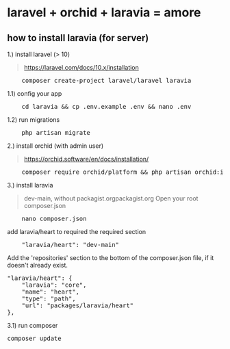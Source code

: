 # laravel + orchid + laravia = amore

## how to install laravia (for server)

1.) install laravel (> 10)
> https://laravel.com/docs/10.x/installation
<pre>
    composer create-project laravel/laravel laravia
</pre>
1.1) config your app
<pre>
    cd laravia && cp .env.example .env && nano .env
</pre>
1.2) run migrations
<pre>
    php artisan migrate
</pre>

2.) install orchid (with admin user)
> https://orchid.software/en/docs/installation/
<pre>
    composer require orchid/platform && php artisan orchid:install
</pre>

3.) install laravia
> dev-main, without packagist.orgpackagist.org
Open your root composer.json
<pre>
    nano composer.json
</pre>
add laravia/heart to required the required section
<pre>
    "laravia/heart": "dev-main"
</pre>
Add the 'repositories' section to the bottom of the composer.json file, if it doesn't already exist.
<pre>
"laravia/heart": {
    "laravia": "core",
    "name": "heart",
    "type": "path",
    "url": "packages/laravia/heart"
},
</pre>
3.1) run composer
<pre>composer update</pre>

